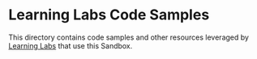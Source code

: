 # Learning Labs Code Samples

This directory contains code samples and other resources leveraged by [Learning Labs](http://learninglabs.cisco.com) that use this Sandbox.  